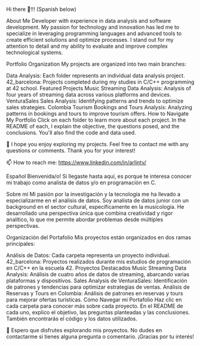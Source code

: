 Hi there 👋!!!
(Spanish below)

About Me
Developer with experience in data analysis and software development. My passion for technology and innovation has led me to specialize in leveraging programming languages and advanced tools to create efficient solutions and optimize processes. I stand out for my attention to detail and my ability to evaluate and improve complex technological systems.

Portfolio Organization
My projects are organized into two main branches:

Data Analysis: Each folder represents an individual data analysis project.
42_barcelona: Projects completed during my studies in C/C++ programming at 42 school.
Featured Projects
Music Streaming Data Analysis: Analysis of four years of streaming data across various platforms and devices.
VenturaSales Sales Analysis: Identifying patterns and trends to optimize sales strategies.
Colombia Tourism Bookings and Tours Analysis: Analyzing patterns in bookings and tours to improve tourism offers.
How to Navigate My Portfolio
Click on each folder to learn more about each project. In the README of each, I explain the objective, the questions posed, and the conclusions. You'll also find the code and data used.

💬 I hope you enjoy exploring my projects. Feel free to contact me with any questions or comments. Thank you for your interest!

📫 How to reach me: https://www.linkedin.com/in/arlintv/

Español
Bienvenida/o! Si llegaste hasta aquí, es porque te interesa conocer mi trabajo como analista de datos y/o en programación en C.

Sobre mí
Mi pasión por la investigación y la tecnología me ha llevado a especializarme en el análisis de datos. Soy analista de datos junior con un background en el sector cultural, específicamente en la musicología. He desarrollado una perspectiva única que combina creatividad y rigor analítico, lo que me permite abordar problemas desde múltiples perspectivas.

Organización del Portafolio
Mis proyectos están organizados en dos ramas principales:

Análisis de Datos: Cada carpeta representa un proyecto individual.
42_barcelona: Proyectos realizados durante mis estudios de programación en C/C++ en la escuela 42.
Proyectos Destacados
Music Streaming Data Analysis: Análisis de cuatro años de datos de streaming, abarcando varias plataformas y dispositivos.
Sales Analysis de VenturaSales: Identificación de patrones y tendencias para optimizar estrategias de ventas.
Análisis de Reservas y Tours en Colombia: Análisis de patrones en reservas y tours para mejorar ofertas turísticas.
Cómo Navegar mi Portafolio
Haz clic en cada carpeta para conocer más sobre cada proyecto. En el README de cada uno, explico el objetivo, las preguntas planteadas y las conclusiones. También encontrarás el código y los datos utilizados.

💬 Espero que disfrutes explorando mis proyectos. No dudes en contactarme si tienes alguna pregunta o comentario. ¡Gracias por tu interés!
